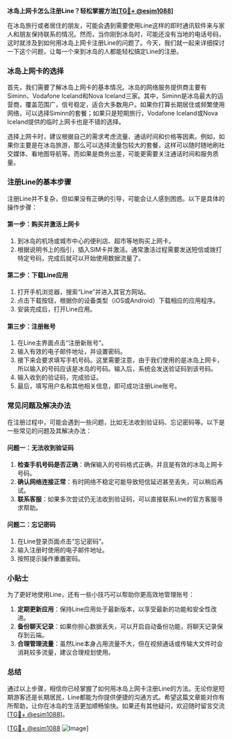 **冰岛上网卡怎么注册Line？轻松掌握方法[[TG💪+ @esim1088](https://t.me/s/esim1088)]**

在冰岛旅行或者居住的朋友，可能会遇到需要使用Line这样的即时通讯软件来与家人和朋友保持联系的情况。然而，当你刚到冰岛时，可能还没有当地的电话号码，这时就涉及到如何用冰岛上网卡注册Line的问题了。今天，我们就一起来详细探讨一下这个问题，让每一个来到冰岛的人都能轻松搞定Line的注册。

### 冰岛上网卡的选择

首先，我们需要了解冰岛上网卡的基本情况。冰岛的网络服务提供商主要有Siminn、Vodafone Iceland和Nova Iceland三家。其中，Siminn是冰岛最大的运营商，覆盖范围广，信号稳定，适合大多数用户。如果你打算长期居住或频繁使用网络，可以选择Siminn的套餐；如果只是短期旅行，Vodafone Iceland或Nova Iceland提供的临时上网卡也是不错的选择。

选择上网卡时，建议根据自己的需求考虑流量、通话时间和价格等因素。例如，如果你主要是在冰岛旅游，那么可以选择流量包较大的套餐，这样可以随时随地刷社交媒体、看地图导航等。而如果是商务出差，可能更需要关注通话时间和服务质量。

### 注册Line的基本步骤

注册Line并不复杂，但如果没有正确的引导，可能会让人感到困惑。以下是具体的操作步骤：

#### 第一步：购买并激活上网卡
1. 到冰岛的机场或城市中心的便利店、超市等地购买上网卡。
2. 根据说明书上的指引，插入SIM卡并激活。通常激活过程需要发送短信或拨打特定号码，完成后就可以开始使用数据流量了。

#### 第二步：下载Line应用
1. 打开手机浏览器，搜索“Line”并进入其官方网站。
2. 点击下载按钮，根据你的设备类型（iOS或Android）下载相应的应用程序。
3. 安装完成后，打开Line应用。

#### 第三步：注册账号
1. 在Line主界面点击“注册新账号”。
2. 输入有效的电子邮件地址，并设置密码。
3. 接下来会要求填写手机号码。这里需要注意，由于我们使用的是冰岛上网卡，所以输入的号码应该是冰岛的号码。输入后，系统会发送验证码到该号码。
4. 输入收到的验证码，完成验证。
5. 最后，填写用户名和其他相关信息，即可成功注册Line账号。

### 常见问题及解决办法

在注册过程中，可能会遇到一些问题，比如无法收到验证码、忘记密码等。以下是一些常见的问题及其解决办法：

#### 问题一：无法收到验证码
1. **检查手机号码是否正确**：确保输入的号码格式正确，并且是有效的冰岛上网卡号码。
2. **确认网络连接正常**：有时网络不稳定可能导致短信延迟甚至丢失，可以稍后再试。
3. **联系客服**：如果多次尝试仍无法收到验证码，可以直接联系Line的官方客服寻求帮助。

#### 问题二：忘记密码
1. 在Line登录页面点击“忘记密码”。
2. 输入注册时使用的电子邮件地址。
3. 按照提示操作重置密码。

### 小贴士

为了更好地使用Line，还有一些小技巧可以帮助你更高效地管理账号：

1. **定期更新应用**：保持Line应用处于最新版本，以享受最新的功能和安全性改进。
2. **备份聊天记录**：如果你担心数据丢失，可以开启自动备份功能，将聊天记录保存到云端。
3. **合理管理流量**：虽然Line本身占用流量不大，但在视频通话或传输大文件时会消耗较多流量，建议合理规划使用。

### 总结

通过以上步骤，相信你已经掌握了如何用冰岛上网卡注册Line的方法。无论你是短期游客还是长期居民，Line都能为你提供便捷的沟通方式。希望这篇文章能对你有所帮助，让你在冰岛的生活更加顺畅愉快。如果还有其他疑问，欢迎随时留言交流[[TG💪+ @esim1088](https://t.me/s/esim1088)]。

[[TG💪+ @esim1088](https://t.me/s/esim1088) ![Image](https://i.postimg.cc/4NQfJmqS/Snipaste-2025-05-13-00-14-12.png)]
